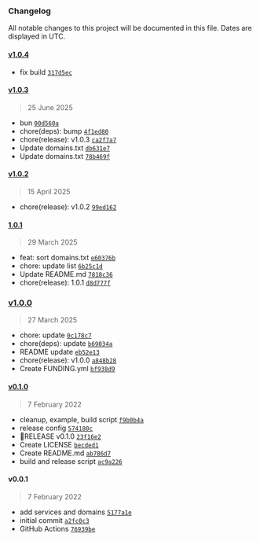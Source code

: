 ### Changelog

All notable changes to this project will be documented in this file. Dates are displayed in UTC.

#### [v1.0.4](https://github.com/philippdormann/tempmail-detect/compare/v1.0.3...v1.0.4)

- fix build [`317d5ec`](https://github.com/philippdormann/tempmail-detect/commit/317d5ece07dfbba292d5414f984905bdfdee3e74)

#### [v1.0.3](https://github.com/philippdormann/tempmail-detect/compare/v1.0.2...v1.0.3)

> 25 June 2025

- bun [`00d560a`](https://github.com/philippdormann/tempmail-detect/commit/00d560af09337a7215f1e48b104c46acbf4f4eb5)
- chore(deps): bump [`4f1ed80`](https://github.com/philippdormann/tempmail-detect/commit/4f1ed8084e98216c4e018701ed6ed8637153f3a3)
- chore(release): v1.0.3 [`ca2f7a7`](https://github.com/philippdormann/tempmail-detect/commit/ca2f7a77561e7ceb04dc227b8a359127991a41ad)
- Update domains.txt [`db631e7`](https://github.com/philippdormann/tempmail-detect/commit/db631e770933bcaceca0bfcde8fee39b0c608909)
- Update domains.txt [`78b469f`](https://github.com/philippdormann/tempmail-detect/commit/78b469f6da6b36be9a92d538f8fbdbf7c084efc8)

#### [v1.0.2](https://github.com/philippdormann/tempmail-detect/compare/1.0.1...v1.0.2)

> 15 April 2025

- chore(release): v1.0.2 [`99ed162`](https://github.com/philippdormann/tempmail-detect/commit/99ed1624ec51c92ac4c13f684c51acc7dba5ead5)

#### [1.0.1](https://github.com/philippdormann/tempmail-detect/compare/v1.0.0...1.0.1)

> 29 March 2025

- feat: sort domains.txt [`e60376b`](https://github.com/philippdormann/tempmail-detect/commit/e60376b965cb33bb43e27906e120f5e1a41d283b)
- chore: update list [`6b25c1d`](https://github.com/philippdormann/tempmail-detect/commit/6b25c1d8a60126a7d732e96c93219442906bafbc)
- Update README.md [`7818c36`](https://github.com/philippdormann/tempmail-detect/commit/7818c368bbe52a83f3a375eeb3b6f27e59a70811)
- chore(release): 1.0.1 [`d8d777f`](https://github.com/philippdormann/tempmail-detect/commit/d8d777f3872d122bf48917cd12f98ad75af1a924)

### [v1.0.0](https://github.com/philippdormann/tempmail-detect/compare/v0.1.0...v1.0.0)

> 27 March 2025

- chore: update [`0c178c7`](https://github.com/philippdormann/tempmail-detect/commit/0c178c711afca13b3cf5ec8a34800cefd5aee39b)
- chore(deps): update [`b69034a`](https://github.com/philippdormann/tempmail-detect/commit/b69034a60d013d36f1282fa64c5dfe8049178adf)
- README update [`eb52e13`](https://github.com/philippdormann/tempmail-detect/commit/eb52e13f2ef57edaed7203bdaa353b1cde9017fb)
- chore(release): v1.0.0 [`a848b28`](https://github.com/philippdormann/tempmail-detect/commit/a848b2889838d0cf8d3dba81bc136fe3eafc093c)
- Create FUNDING.yml [`bf938d9`](https://github.com/philippdormann/tempmail-detect/commit/bf938d92300b239a51ce8892f0960f2b80223eb1)

#### [v0.1.0](https://github.com/philippdormann/tempmail-detect/compare/v0.0.1...v0.1.0)

> 7 February 2022

- cleanup, example, build script [`f9b0b4a`](https://github.com/philippdormann/tempmail-detect/commit/f9b0b4a7b4f75c1ea020439861908659ae971dc3)
- release config [`574180c`](https://github.com/philippdormann/tempmail-detect/commit/574180c3eba710a0d2c670b4a67139cab762d486)
- 🚀RELEASE v0.1.0 [`23f16e2`](https://github.com/philippdormann/tempmail-detect/commit/23f16e25833cce0f0d4bac195a82f6278e27c98d)
- Create LICENSE [`becded1`](https://github.com/philippdormann/tempmail-detect/commit/becded19f6164181cb1901e49d38f26d4dfcbd5a)
- Create README.md [`ab786d7`](https://github.com/philippdormann/tempmail-detect/commit/ab786d7b7126dcb0bb40a914ff0cfe26ac3c789d)
- build and release script [`ac9a226`](https://github.com/philippdormann/tempmail-detect/commit/ac9a2267bcf46f12fb9e241a9857e19b3beb93fb)

#### v0.0.1

> 7 February 2022

- add services and domains [`5177a1e`](https://github.com/philippdormann/tempmail-detect/commit/5177a1e02c366fdb045c5871a5b0c34338dde5db)
- initial commit [`a2fc0c3`](https://github.com/philippdormann/tempmail-detect/commit/a2fc0c3f1c0d2ecc7e87ea0874003ccf93182cb2)
- GitHub Actions [`76939be`](https://github.com/philippdormann/tempmail-detect/commit/76939be7d76019502540752f65caeef62ad13752)
